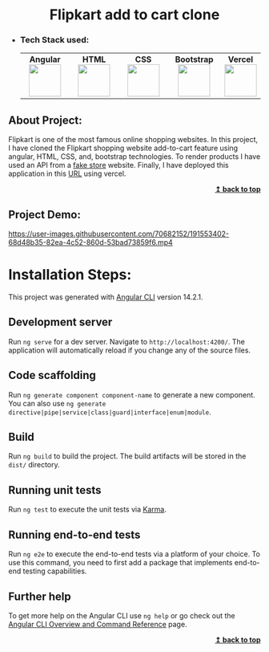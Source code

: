 <h1 align="center">Flipkart add to cart clone</h1> 

- ### Tech Stack used:
	<center>
		<table>
			<tbody>
				<tr>
					<td width="25%" align="center">
						<span><strong>Angular</strong></span><br/>
						<img height="64px" width="64px" src="https://www.vectorlogo.zone/logos/angular/angular-icon.svg">
					</td>
					<td width="25%" align="center">
						<span><strong>HTML</strong></span><br/>
						<img height="64px" width="64px" src="https://www.vectorlogo.zone/logos/w3_html5/w3_html5-icon.svg">
					</td>
          <td width="25%" align="center">
						<span><strong>CSS</strong></span><br/>
						<img height="64px" width="64px" src="https://www.vectorlogo.zone/logos/w3_css/w3_css-icon.svg">
					</td>
          <td width="25%" align="center">
						<span><strong>Bootstrap</strong></span><br/>
						<img height="64px" width="64px" src="https://www.vectorlogo.zone/logos/getbootstrap/getbootstrap-icon.svg">
					</td>
          <td width="25%" align="center">
						<span><strong>Vercel</strong></span><br/>
						<img height="64px" width="64px" src="https://github.com/wappalyzer/wappalyzer/blob/master/src/drivers/webextension/images/icons/vercel.svg">
					</td>
				</tr>
			</tbody>
		</table>
	</center>


## About Project:

Flipkart is one of the most famous online shopping websites. In this project, I have cloned the Flipkart shopping website add-to-cart feature using angular, HTML, CSS, and, bootstrap technologies. To render products I have used an API from a [fake store](https://fakestoreapi.com/products/) website. Finally, I have deployed this application in this [URL](https://flipkart-add-to-cart-clone.vercel.app/products) using vercel.


<div align="right">
    <b><a href="#">↥ back to top</a></b>
</div>


## Project Demo:


https://user-images.githubusercontent.com/70682152/191553402-68d48b35-82ea-4c52-860d-53bad73859f6.mp4



# Installation Steps:

This project was generated with [Angular CLI](https://github.com/angular/angular-cli) version 14.2.1.

## Development server

Run `ng serve` for a dev server. Navigate to `http://localhost:4200/`. The application will automatically reload if you change any of the source files.

## Code scaffolding

Run `ng generate component component-name` to generate a new component. You can also use `ng generate directive|pipe|service|class|guard|interface|enum|module`.

## Build

Run `ng build` to build the project. The build artifacts will be stored in the `dist/` directory.

## Running unit tests

Run `ng test` to execute the unit tests via [Karma](https://karma-runner.github.io).

## Running end-to-end tests

Run `ng e2e` to execute the end-to-end tests via a platform of your choice. To use this command, you need to first add a package that implements end-to-end testing capabilities.

## Further help

To get more help on the Angular CLI use `ng help` or go check out the [Angular CLI Overview and Command Reference](https://angular.io/cli) page.

<div align="right">
    <b><a href="#">↥ back to top</a></b>
</div>
